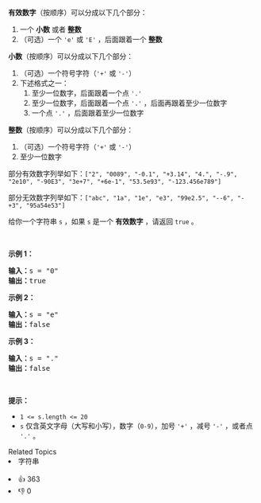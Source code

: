 <p><strong>有效数字</strong>（按顺序）可以分成以下几个部分：</p>

<ol> 
 <li>一个 <strong>小数</strong> 或者 <strong>整数</strong></li> 
 <li>（可选）一个 <code>'e'</code> 或 <code>'E'</code> ，后面跟着一个 <strong>整数</strong></li> 
</ol>

<p><strong>小数</strong>（按顺序）可以分成以下几个部分：</p>

<ol> 
 <li>（可选）一个符号字符（<code>'+'</code> 或 <code>'-'</code>）</li> 
 <li>下述格式之一： 
  <ol> 
   <li>至少一位数字，后面跟着一个点 <code>'.'</code></li> 
   <li>至少一位数字，后面跟着一个点 <code>'.'</code> ，后面再跟着至少一位数字</li> 
   <li>一个点 <code>'.'</code> ，后面跟着至少一位数字</li> 
  </ol> </li> 
</ol>

<p><strong>整数</strong>（按顺序）可以分成以下几个部分：</p>

<ol> 
 <li>（可选）一个符号字符（<code>'+'</code> 或 <code>'-'</code>）</li> 
 <li>至少一位数字</li> 
</ol>

<p>部分有效数字列举如下：<code>["2", "0089", "-0.1", "+3.14", "4.", "-.9", "2e10", "-90E3", "3e+7", "+6e-1", "53.5e93", "-123.456e789"]</code></p>

<p>部分无效数字列举如下：<code>["abc", "1a", "1e", "e3", "99e2.5", "--6", "-+3", "95a54e53"]</code></p>

<p>给你一个字符串 <code>s</code> ，如果 <code>s</code> 是一个 <strong>有效数字</strong> ，请返回 <code>true</code> 。</p>

<p>&nbsp;</p>

<p><strong>示例 1：</strong></p>

<pre>
<strong>输入：</strong>s = "0"
<strong>输出：</strong>true
</pre>

<p><strong>示例 2：</strong></p>

<pre>
<strong>输入：</strong>s = "e"
<strong>输出：</strong>false
</pre>

<p><strong>示例 3：</strong></p>

<pre>
<strong>输入：</strong>s = "."
<strong>输出：</strong>false
</pre>

<p>&nbsp;</p>

<p><strong>提示：</strong></p>

<ul> 
 <li><code>1 &lt;= s.length &lt;= 20</code></li> 
 <li><code>s</code> 仅含英文字母（大写和小写），数字（<code>0-9</code>），加号 <code>'+'</code> ，减号 <code>'-'</code> ，或者点 <code>'.'</code> 。</li> 
</ul>

<div><div>Related Topics</div><div><li>字符串</li></div></div><br><div><li>👍 363</li><li>👎 0</li></div>